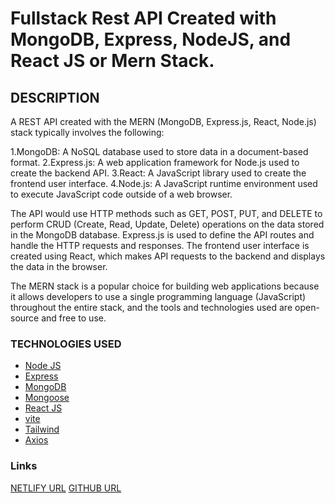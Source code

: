 # Fullstack Rest API Created with MongoDB, Express, NodeJS, and React JS or Mern Stack.

## DESCRIPTION

A REST API created with the MERN (MongoDB, Express.js, React, Node.js) stack typically involves the following:

1.MongoDB: A NoSQL database used to store data in a document-based format.
2.Express.js: A web application framework for Node.js used to create the backend API.
3.React: A JavaScript library used to create the frontend user interface.
4.Node.js: A JavaScript runtime environment used to execute JavaScript code outside of a web browser.

The API would use HTTP methods such as GET, POST, PUT, and DELETE to perform CRUD (Create, Read, Update, Delete) operations on the data stored in the MongoDB database. Express.js is used to define the API routes and handle the HTTP requests and responses. The frontend user interface is created using React, which makes API requests to the backend and displays the data in the browser.

The MERN stack is a popular choice for building web applications because it allows developers to use a single programming language (JavaScript) throughout the entire stack, and the tools and technologies used are open-source and free to use.

### TECHNOLOGIES USED

- [Node JS](https://nodejs.org/en)
- [Express](https://expressjs.com/)
- [MongoDB](https://www.mongodb.com/)
- [Mongoose](https://mongoosejs.com/)
- [React JS](https://react.dev/)
- [vite](https://vitejs.dev/)
- [Tailwind](https://tailwindcss.com/)
- [Axios](https://axios-http.com/docs/intro)

### Links

[NETLIFY URL](https://todo-restapi.netlify.app/)
[GITHUB URL](https://github.com/JohnCarloCanada/TodoFormMongoDBRestAPI)

